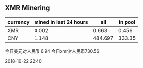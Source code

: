 ## XMR Minering

|currency|mined in last 24 hours|all|in pool|
|---|---|---|---|
|XMR|0.002|0.663|0.456|
|CNY|1.148|484.697|333.35|

今日美元对人民币 6.94	今日xmr对人民币730.56


2018-10-22 22:40